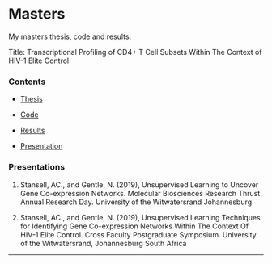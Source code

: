 # Masters

My masters thesis, code and results.

Title:  Transcriptional Profiling of CD4+ T Cell Subsets Within The Context of HIV-1 Elite Control

### Contents

- [Thesis](https://github.com/alecstansell/thesis)

- [Code](https://github.com/alecstansell/code)
   
- [Results](https://github.com/alecstansell/code)
   
- [Presentation](https://prezi.com/view/VB8c1Geqoy8QndU8WK7t/)

### Presentations

1. Stansell, AC., and Gentle, N. (2019), Unsupervised Learning to Uncover Gene Co-expression Networks. Molecular Biosciences Research Thrust Annual Research Day. University of the Witwatersrand Johannesburg

2. Stansell, AC., and Gentle, N. (2019), Unsupervised Learning Techniques for Identifying Gene Co-expression Networks Within The Context Of HIV-1 Elite Control. Cross Faculty Postgraduate Symposium. University of the Witwatersrand, Johannesburg South Africa

---
